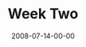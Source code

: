 ---
layout: message
category: message
series: "One"
title: "Week Two"
date: 2008-07-14-00-00
message_id: 506
---